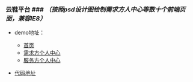 ### 云鞋平台 ### *（按照psd设计图绘制需求方人中心等数十个前端页面，兼容IE8）*
- demo地址：
  - [首页](http://moxiufe.cn/Projects/yunxie/index.html)
  - [需求方个人中心](http://moxiufe.cn/Projects/yunxie/demander.html)
  - [服务方个人中心](http://moxiufe.cn/Projects/yunxie/server.html)

- [代码地址](https://github.com/moxiu-fe/Projects/tree/master/yunxie)
